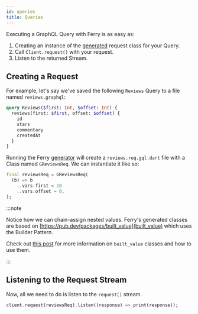 ```yaml
---
id: queries
title: Queries
---
```


Executing a GraphQL Query with Ferry is as easy as:

1. Creating an instance of the [generated](codegen.md) request class for your Query.
2. Call `Client.request()` with your request.
3. Listen to the returned Stream.

## Creating a Request

For example, let's say we've saved the following `Reviews` Query to a file named `reviews.graphql`:

```graphql
query Reviews($first: Int, $offset: Int) {
  reviews(first: $first, offset: $offset) {
    id
    stars
    commentary
    createdAt
  }
}
```

Running the Ferry [generator](codegen.md) will create a `reviews.req.gql.dart` file with a Class named `GReviewsReq`. We can instantiate it like so:

```dart
final reviewsReq = GReviewsReq(
  (b) => b
    ..vars.first = 10
    ..vars.offset = 0,
);
```

:::note

Notice how we can chain-assign nested values. Ferry's generated classes are based on [https://pub.dev/packages/built_value](built_value) which uses the Builder Pattern.

Check out [this post](https://medium.com/dartlang/darts-built-value-for-immutable-object-models-83e2497922d4) for more information on `built_value` classes and how to use them.

:::

## Listening to the Request Stream

Now, all we need to do is listen to the `request()` stream.

```dart
client.request(reviewsReq).listen((response) => print(response));
```
